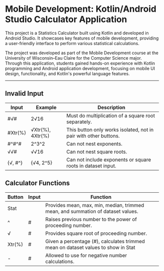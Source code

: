 # Mobile Development: Kotlin/Android Studio Calculator Application 
This project is a Statistics Calculator built using Kotlin and developed in Android Studio. It showcases key features of mobile development, providing a user-friendly interface to perform various statistical calculations.

The project was developed as part of the Mobile Development course at the University of Wisconsin–Eau Claire for the Computer Science major. Through this application, students gained hands-on experience with Kotlin programming and Android application development, focusing on mobile UI design, functionality, and Kotlin's powerful language features.
***
## Invalid Input
|Input|Example|Description|
|-----|-------|-----------|
|#√#|2√16   |Must do multiplication of a square root separately.|
|#Xtr(%)|√Xtr(%), 4Xtr(%)|This button only works isolated, not in pair with other buttons.|
|#^#^#|2^3^2|Can not nest exponents.|
|√√#|√√16|Can not nest square roots.|
|{√, #^}|{√4, 2^5}|Can not include exponents or square roots in dataset input.|

## Calculator Functions
|Button|Input|Function|
|------|-----|--------|
|Stat| |Provides mean, max, min, median, trimmed mean, and summation of dataset values.|
|^|#|Raises previous number to the power of proceeding number.|
|√|#|Provides square root of proceeding number.|
|Xtr(%)|#|Given a percentage (#), calculates trimmed mean on dataset values to show in Stat|
|-|#|Allowed to use for negative number calculations.|
